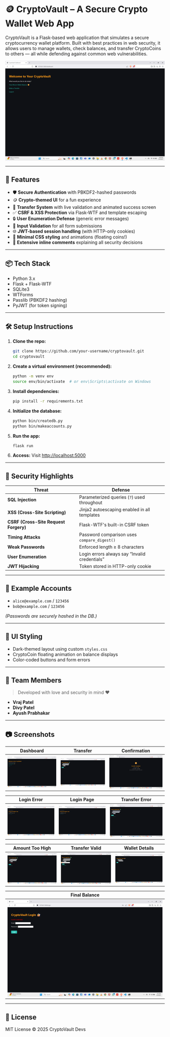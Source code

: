 
# 🪙 CryptoVault – A Secure Crypto Wallet Web App

CryptoVault is a Flask-based web application that simulates a secure cryptocurrency wallet platform. Built with best practices in web security, it allows users to manage wallets, check balances, and transfer CryptoCoins to others — all while defending against common web vulnerabilities.

![CryptoVault Screenshot](screenshots/dashboard.png)

---

## 🚀 Features

- 🛡️ **Secure Authentication** with PBKDF2-hashed passwords
- 🪙 **Crypto-themed UI** for a fun experience
- 💸 **Transfer System** with live validation and animated success screen
- ✅ **CSRF & XSS Protection** via Flask-WTF and template escaping
- 🔒 **User Enumeration Defense** (generic error messages)
- 🧠 **Input Validation** for all form submissions
- 🌐 **JWT-based session handling** (with HTTP-only cookies)
- 🎨 **Minimal CSS styling** and animations (floating coins!)
- 📜 **Extensive inline comments** explaining all security decisions

---

## 📦 Tech Stack

- Python 3.x
- Flask + Flask-WTF
- SQLite3
- WTForms
- Passlib (PBKDF2 hashing)
- PyJWT (for token signing)

---

## 🛠️ Setup Instructions

1. **Clone the repo:**
   ```bash
   git clone https://github.com/your-username/cryptovault.git
   cd cryptovault
   ```

2. **Create a virtual environment (recommended):**
   ```bash
   python -m venv env
   source env/bin/activate  # or env\Scripts\activate on Windows
   ```

3. **Install dependencies:**
   ```bash
   pip install -r requirements.txt
   ```

4. **Initialize the database:**
   ```bash
   python bin/createdb.py
   python bin/makeaccounts.py
   ```

5. **Run the app:**
   ```bash
   flask run
   ```

6. **Access:**
   Visit [http://localhost:5000](http://localhost:5000)

---

## 🔐 Security Highlights

| Threat | Defense |
|--------|---------|
| **SQL Injection** | Parameterized queries (`?`) used throughout |
| **XSS (Cross-Site Scripting)** | Jinja2 autoescaping enabled in all templates |
| **CSRF (Cross-Site Request Forgery)** | Flask-WTF's built-in CSRF token |
| **Timing Attacks** | Password comparison uses `compare_digest()` |
| **Weak Passwords** | Enforced length ≥ 8 characters |
| **User Enumeration** | Login errors always say “Invalid credentials” |
| **JWT Hijacking** | Token stored in HTTP-only cookie |

---

## 🧪 Example Accounts

- `alice@example.com` / `123456`
- `bob@example.com` / `123456`

*(Passwords are securely hashed in the DB.)*

---

## 🎨 UI Styling

- Dark-themed layout using custom `styles.css`
- CryptoCoin floating animation on balance displays
- Color-coded buttons and form errors

---

## 👥 Team Members

> Developed with love and security in mind ❤️

- **Vraj Patel**
- **Divy Patel**
- **Ayush Prabhakar**

---
## 📷 Screenshots

| Dashboard | Transfer | Confirmation |
|----------|----------|--------------|
| ![](screenshots/dashboard.png) | ![](screenshots/transfer.png) | ![](screenshots/success.png) |

| Login Error | Login Page | Transfer Error |
|------------|------------|----------------|
| ![](screenshots/Screenshot%20(45).png) | ![](screenshots/Screenshot%20(46).png) | ![](screenshots/Screenshot%20(48).png) |

| Amount Too High | Transfer Valid | Wallet Details |
|-----------------|----------------|----------------|
| ![](screenshots/Screenshot%20(50).png) | ![](screenshots/Screenshot%20(51).png) | ![](screenshots/Screenshot%20(52).png) |

| Final Balance |
|---------------|
| ![](screenshots/Screenshot%20(53).png) |

---

## 📝 License

MIT License © 2025 CryptoVault Devs
